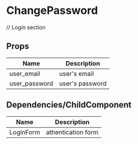 # ChangePassword
 // Login section

## Props

| Name | Description |
|----|----|
| user_email | user's email|
| user_password | user's password |


## Dependencies/ChildComponent

| Name | Description |
|----|----|
| LoginForm | athentication form |
